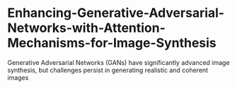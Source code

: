 # Enhancing-Generative-Adversarial-Networks-with-Attention-Mechanisms-for-Image-Synthesis
Generative Adversarial Networks (GANs) have significantly advanced image synthesis, but challenges persist in generating realistic and coherent images
